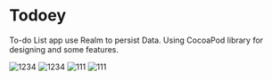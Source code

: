 # Todoey
To-do List app use Realm to persist Data. Using CocoaPod library for designing and some features.


![1234](https://user-images.githubusercontent.com/43090951/53363170-d4d92400-3909-11e9-9715-224cf3708f0c.gif) ![1234](https://user-images.githubusercontent.com/43090951/53363358-45804080-390a-11e9-8884-4a61e2585528.gif) ![111](https://user-images.githubusercontent.com/43090951/53363507-a7d94100-390a-11e9-9b1d-9132478f35b9.gif) ![111](https://user-images.githubusercontent.com/43090951/53362633-a3ac2400-3908-11e9-8e76-0b04e6a6d870.gif)
